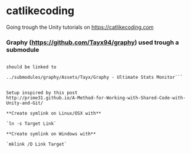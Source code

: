 # catlikecoding
Going trough the Unity tutorials on https://catlikecoding.com


### Graphy (https://github.com/Tayx94/graphy) used trough a submodule 
```../Assets/Graphy

should be linked to

../submodules/graphy/Assets/Tayx/Graphy - Ultimate Stats Monitor```


Setup inspired by this post
http://prime31.github.io/A-Method-for-Working-with-Shared-Code-with-Unity-and-Git/

**Create symlink on Linux/OSX with**

`ln -s Target Link`

**Create symlink on Windows with**

`mklink /D Link Target`

